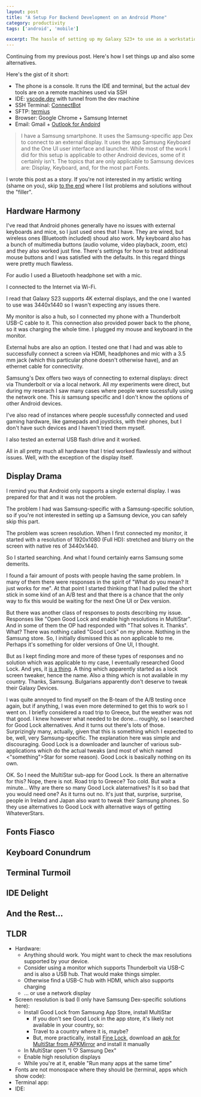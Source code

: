```yaml
---
layout: post
title: "A Setup For Backend Development on an Android Phone"
category: productivity
tags: ['android', 'mobile']

excerpt: The hassle of setting up my Galaxy S23+ to use as a workstation. The problems I faced and their solutions
---
```


Continuing from my previous post. Here's how I set things up and also some alternatives.

Here's the gist of it short:

* The phone is a console. It runs the IDE and terminal, but the actual dev tools are on a remote machines used via SSH
* IDE: [vscode.dev](https://vscode.dev/) with tunnel from the dev machine
* SSH Terminal: [ConnectBot](https://connectbot.org/)
* SFTP: [termius](https://termius.com/)
* Browser: Google Chrome + Samsung Internet
* Email: Gmail + [Outlook for Andoird](https://play.google.com/store/apps/details?id=com.microsoft.office.outlook)

> I have a Samsung smartphone. It uses the Samsung-specific app Dex to connect to an external display. It uses the app Samsung Keyboard and the One UI user interface and launcher. While most of the work I did for this setup is applicable to other Android devices, some of it certainly isn't. The topics that are only applicable to Samsung devices are: Display, Keyboard, and, for the most part Fonts.

I wrote this post as a story. If you're not interested in my artistic writing (shame on you), skip [to the end](#TLDR) where I list problems and solutions without the "filler".

## Hardware Harmony

I've read that Android phones generally have no issues with external keyboards and mice, so I just used ones that I have. They are wired, but wireless ones (Bluetooth included) shoud also work. My keyboard also has a bunch of multimedia buttons (audio volume, video playback, zoom, etc) and they also worked just fine. There's settings for how to treat additional mouse buttons and I was satisfied with the defaults. In this regard things were pretty much flawless.

For audio I used a Bluetooth headphone set with a mic.

I connected to the Internet via Wi-Fi.

I read that Galaxy S23 supports 4K external displays, and the one I wanted to use was 3440x1440 so I wasn't expecting any issues there.

My monitor is also a hub, so I connected my phone with a Thunderbolt USB-C cable to it. This connection also provided power back to the phone, so it was charging the whole time. I plugged my mouse and keyboard in the monitor.

External hubs are also an option. I tested one that I had and was able to successfully connect a screen via HDMI, headphones and mic with a 3.5 mm jack (which this particular phone doesn't otherwise have), and an ethernet cable for connectivity.

Samsung's Dex offers two ways of connecting to external displays: direct via Thunderbolt or via a local network. All *my* experiments were direct, but during my reserach I saw many cases where people were sucessfully using the network one. This *is* samsung specific and I don't know the options of other Android devices.

I've also read of instances where people sucessfully connected and used gaming hardware, like gamepads and joysticks, with their phones, but I don't have such devices and I haven't tried them myself.

I also tested an external USB flash drive and it worked.

All in all pretty much all hardware that I tried worked flawlessly and without issues. Well, with the exception of the display itself.

## Display Drama

I remind you that Android only supports a single external display. I was prepared for that and it was not the problem.

The problem I had was Samsung-specific with a Samsung-specific solution, so if you're not interested in setting up a Samsung device, you can safely skip this part.

The problem was screen resolution. When I first connected my monitor, it started with a resolution of 1920x1080 (Full HD): stretched and blurry on the screen with native res of 3440x1440.

So I started searching. And what I found certainly earns Samsung some demerits.

I found a fair amount of posts with people having the same problem. In many of them there were responses in the spirit of "What do you mean? It just works for me". At that point I started thinking that I had pulled the short stick in some kind of an A/B test and that there is a chance that the only way to fix this would be waiting for the next One UI or Dex version.

But there was another class of responses to posts describing my issue. Responses like "Open Good Lock and enable high resolutions in MultiStar". And in some of them the OP had responded with "That solves it. Thanks". What? There was nothing called "Good Lock" on my phone. Nothing in the Samsung store. So, I initially dismissed this as non applicable to me. Perhaps it's something for older versions of One UI, I thought.

But as I kept finding more and more of these types of responses and no solution which was applicable to my case, I eventually researched Good Lock. And yes, it [is a thing](https://en.wikipedia.org/wiki/Good_Lock). A thing which apparently started as a lock screen tweaker, hence the name. Also a thing which is not available in my country. Thanks, Samsung. Bulgarians apparently don't deserve to tweak their Galaxy Devices.

I was quite annoyed to find myself on the B-team of the A/B testing once again, but if anything, I was even more determined to get this to work so I went on. I briefly considered a road trip to Greece, but the weather was not that good. I knew however what needed to be done... roughly, so I searched for Good Lock alternatives. And it turns out there's lots of those. Surprizingly many, actually, given that this is something which I expected to be, well, very Samsung-specific. The explanation here was simple and discouraging. Good Lock is a downloader and launcher of various sub-applications which do the actual tweaks (and most of which named &lt;"something"&gt;Star for some reason). Good Lock is basically nothing on its own.

OK. So I need the MultiStar sub-app for Good Lock. Is there an alternative for this? Nope, there is not. Road trip to Greece? Too cold. But wait a minute... Why are there so many Good Lock alaternatives? Is it so bad that you would need one? As it turns out no. It's just that, surprise, surprise, people in Ireland and Japan also want to tweak their Samsung phones. So they use alternatives to Good Lock with alternative ways of getting WhateverStars.

## Fonts Fiasco

## Keyboard Conundrum

## Terminal Turmoil

## IDE Delight

## And the Rest...

## TLDR

* Hardware:
    * Anything should work. You might want to check the max resolutions supported by your device.
    * Consider using a monitor which supports Thunderbolt via USB-C and is also a USB hub. That would make things simpler.
    * Otherwise find a USB-C hub with HDMI, which also supports charging
    * ... or use a network display
* Screen resolution is bad (I only have Samsung Dex-specific solutions here):
    * Install Good Lock from Samsung App Store, install MultiStar
        * If you don't see Good Lock in the app store, it's likely not available in your country, so:
        * Travel to a country where it is, maybe?
        * But, more practically, install [Fine Lock](https://finelock.app/), download an [apk for MultiStar from APKMirror](https://www.apkmirror.com/?post_type=app_release&searchtype=apk&s=com.samsung.android.multistar) and install it manually
    * In MultiStar open "I &#x2661; Samsung Dex"
    * Enable high resolution displays
    * While you're at it, enable "Run many apps at the same time"
* Fonts are not monospace where they should be (terminal, apps which show code):
* Terminal app:
* IDE:
